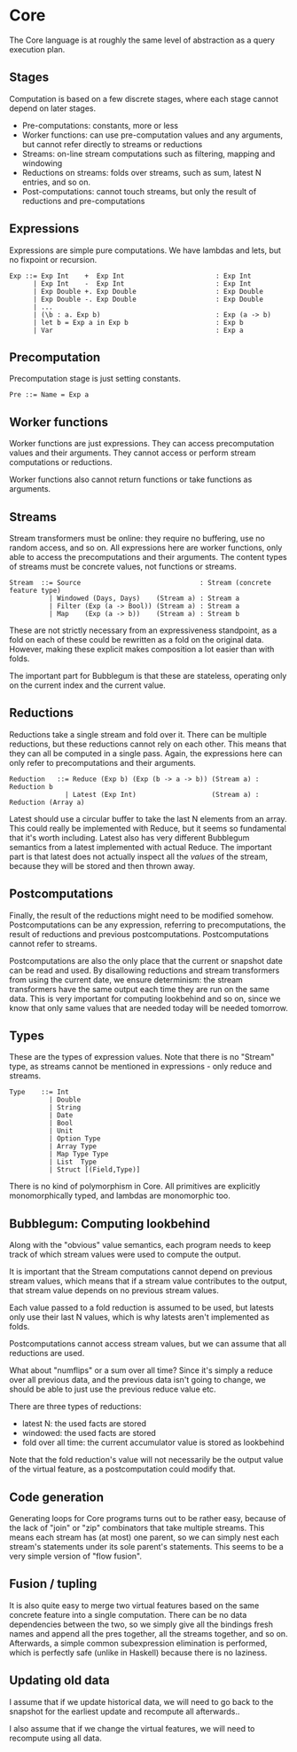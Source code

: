 Core
========

The Core language is at roughly the same level of abstraction as a query execution plan.

Stages
------

Computation is based on a few discrete stages, where each stage cannot depend on later stages.

- Pre-computations: constants, more or less
- Worker functions: can use pre-computation values and any arguments, but cannot refer directly to streams or reductions
- Streams: on-line stream computations such as filtering, mapping and windowing
- Reductions on streams: folds over streams, such as sum, latest N entries, and so on.
- Post-computations: cannot touch streams, but only the result of reductions and pre-computations


Expressions
-----------

Expressions are simple pure computations.
We have lambdas and lets, but no fixpoint or recursion.

```
Exp ::= Exp Int    +  Exp Int                       : Exp Int
      | Exp Int    -  Exp Int                       : Exp Int
      | Exp Double +. Exp Double                    : Exp Double
      | Exp Double -. Exp Double                    : Exp Double
      | ...
      | (\b : a. Exp b)                             : Exp (a -> b)
      | let b = Exp a in Exp b                      : Exp b
      | Var                                         : Exp a
```


Precomputation
--------------
Precomputation stage is just setting constants.

```
Pre ::= Name = Exp a
```


Worker functions
----------------
Worker functions are just expressions.
They can access precomputation values and their arguments.
They cannot access or perform stream computations or reductions.

Worker functions also cannot return functions or take functions as arguments.


Streams
-------

Stream transformers must be online: they require no buffering, use no random access, and so on.
All expressions here are worker functions, only able to access the precomputations and their arguments.
The content types of streams must be concrete values, not functions or streams.

```
Stream  ::= Source                              : Stream (concrete feature type)
          | Windowed (Days, Days)    (Stream a) : Stream a
          | Filter (Exp (a -> Bool)) (Stream a) : Stream a
          | Map    (Exp (a -> b))    (Stream a) : Stream b
```

These are not strictly necessary from an expressiveness standpoint, as a fold on each of these could be rewritten as a fold on the original data.
However, making these explicit makes composition a lot easier than with folds.

The important part for Bubblegum is that these are stateless, operating only on the current index and the current value.

Reductions
----------

Reductions take a single stream and fold over it.
There can be multiple reductions, but these reductions cannot rely on each other.
This means that they can all be computed in a single pass.
Again, the expressions here can only refer to precomputations and their arguments.

```
Reduction   ::= Reduce (Exp b) (Exp (b -> a -> b)) (Stream a) : Reduction b
              | Latest (Exp Int)                   (Stream a) : Reduction (Array a)
```

Latest should use a circular buffer to take the last N elements from an array.
This could really be implemented with Reduce, but it seems so fundamental that it's worth including.
Latest also has very different Bubblegum semantics from a latest implemented with actual Reduce.
The important part is that latest does not actually inspect all the *values* of the stream, because they will be stored and then thrown away.


Postcomputations
----------------

Finally, the result of the reductions might need to be modified somehow.
Postcomputations can be any expression, referring to precomputations, the result of reductions and previous postcomputations.
Postcomputations cannot refer to streams.

Postcomputations are also the only place that the current or snapshot date can be read and used.
By disallowing reductions and stream transformers from using the current date, we ensure determinism:
the stream transformers have the same output each time they are run on the same data.
This is very important for computing lookbehind and so on, since we know that only same values that are needed today will be needed tomorrow.


Types
-----

These are the types of expression values.
Note that there is no "Stream" type, as streams cannot be mentioned in expressions - only reduce and streams.

```
Type    ::= Int
          | Double
          | String
          | Date
          | Bool
          | Unit
          | Option Type
          | Array Type
          | Map Type Type
          | List  Type
          | Struct [(Field,Type)]
```

There is no kind of polymorphism in Core.
All primitives are explicitly monomorphically typed, and lambdas are monomorphic too.


Bubblegum: Computing lookbehind
--------------------------------
Along with the "obvious" value semantics, each program needs to keep track of which stream values were used to compute the output.

It is important that the Stream computations cannot depend on previous stream values, which means that if a stream value contributes to the output, that stream value depends on no previous stream values.

Each value passed to a fold reduction is assumed to be used, but latests only use their last N values, which is why latests aren't implemented as folds.

Postcomputations cannot access stream values, but we can assume that all reductions are used.

What about "numflips" or a sum over all time?
Since it's simply a reduce over all previous data, and the previous data isn't going to change, we should be able to just use the previous reduce value etc.

There are three types of reductions: 

- latest N: the used facts are stored
- windowed: the used facts are stored
- fold over all time: the current accumulator value is stored as lookbehind

Note that the fold reduction's value will not necessarily be the output value of the virtual feature, as a postcomputation could modify that.


Code generation
---------------
Generating loops for Core programs turns out to be rather easy, because of the lack of "join" or "zip" combinators that take multiple streams.
This means each stream has (at most) one parent, so we can simply nest each stream's statements under its sole parent's statements.
This seems to be a very simple version of "flow fusion".


Fusion / tupling
----------------
It is also quite easy to merge two virtual features based on the same concrete feature into a single computation.
There can be no data dependencies between the two, so we simply give all the bindings fresh names and append all the pres together, all the streams together, and so on.
Afterwards, a simple common subexpression elimination is performed, which is perfectly safe (unlike in Haskell) because there is no laziness.


Updating old data
-----------------
I assume that if we update historical data, we will need to go back to the snapshot for the earliest update and recompute all afterwards..

I also assume that if we change the virtual features, we will need to recompute using all data.


